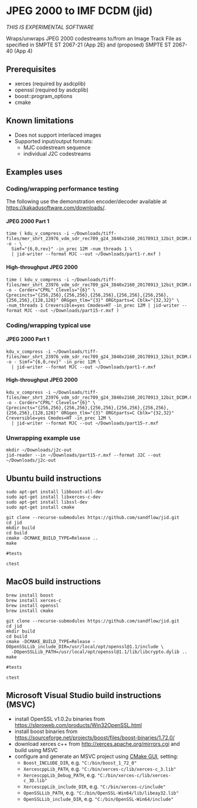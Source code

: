 # JPEG 2000 to IMF DCDM (jid)

_THIS IS EXPERIMENTAL SOFTWARE_

Wraps/unwraps JPEG 2000 codestreams to/from an Image Track File as specified in SMPTE ST 2067-21 (App 2E) and (proposed) SMPTE ST 2067-40 (App 4)

## Prerequisites

* xerces (required by asdcplib)
* openssl (required by asdcplib)
* boost::program_options
* cmake

## Known limitations

* Does not support interlaced images
* Supported input/output formats:
  * MJC codestream sequence
  * individual J2C codestreams
  
## Examples uses

### Coding/wrapping performance testing

The following use the demonstration encoder/decoder available at <https://kakadusoftware.com/downloads/>.

#### JPEG 2000 Part 1

```
time ( kdu_v_compress -i ~/Downloads/tiff-files/mer_shrt_23976_vdm_sdr_rec709_g24_3840x2160_20170913_12bit_DCDM.00090000.tif+100 -o - \
  Simf="{6,0,rev}" -in_prec 12M -num_threads 1 \
  | jid-writer --format MJC --out ~/Downloads/part1-r.mxf )
```

#### High-throughput JPEG 2000

```
time ( kdu_v_compress -i ~/Downloads/tiff-files/mer_shrt_23976_vdm_sdr_rec709_g24_3840x2160_20170913_12bit_DCDM.00090000.tif+100 -o - Corder="CPRL" Clevels="{6}" \
Cprecincts="{256,256},{256,256},{256,256},{256,256},{256,256},{256,256},{128,128}" ORGgen_tlm="{3}" ORGtparts=C Cblk="{32,32}" \
-num_threads 1 Creversible=yes Cmodes=HT -in_prec 12M | jid-writer --format MJC --out ~/Downloads/part15-r.mxf )
```

### Coding/wrapping typical use

#### JPEG 2000 Part 1

```
kdu_v_compress -i ~/Downloads/tiff-files/mer_shrt_23976_vdm_sdr_rec709_g24_3840x2160_20170913_12bit_DCDM.00090000.tif+100 -o - Simf="{6,0,rev}" -in_prec 12M \
  | jid-writer --format MJC --out ~/Downloads/part1-r.mxf
```

#### High-throughput JPEG 2000

```
kdu_v_compress -i ~/Downloads/tiff-files/mer_shrt_23976_vdm_sdr_rec709_g24_3840x2160_20170913_12bit_DCDM.00090000.tif+100 -o - Corder="CPRL" Clevels="{6}" \
Cprecincts="{256,256},{256,256},{256,256},{256,256},{256,256},{256,256},{128,128}" ORGgen_tlm="{3}" ORGtparts=C Cblk="{32,32}" Creversible=yes Cmodes=HT -in_prec 12M \
  | jid-writer --format MJC --out ~/Downloads/part15-r.mxf
```

### Unwrapping example use

```
mkdir ~/Downloads/j2c-out
jid-reader --in ~/Downloads/part15-r.mxf --format J2C --out ~/Downloads/j2c-out
```

## Ubuntu build instructions

```
sudo apt-get install libboost-all-dev
sudo apt-get install libxerces-c-dev
sudo apt-get install libssl-dev
sudo apt-get install cmake

git clone --recurse-submodules https://github.com/sandflow/jid.git
cd jid
mkdir build
cd build
cmake -DCMAKE_BUILD_TYPE=Release ..
make

#tests

ctest
```

## MacOS build instructions

```
brew install boost
brew install xerces-c
brew install openssl
brew install cmake

git clone --recurse-submodules https://github.com/sandflow/jid.git
cd jid
mkdir build
cd build
cmake -DCMAKE_BUILD_TYPE=Release -DOpenSSLLib_include_DIR=/usr/local/opt/openssl@1.1/include \ 
  -DOpenSSLLib_PATH=/usr/local/opt/openssl@1.1/lib/libcrypto.dylib ..
make

#tests

ctest
```

## Microsoft Visual Studio build instructions (MSVC)

* install OpenSSL v1.0.2u binaries from https://slproweb.com/products/Win32OpenSSL.html
* install boost binaries from
https://sourceforge.net/projects/boost/files/boost-binaries/1.72.0/
* download xerces c++ from http://xerces.apache.org/mirrors.cgi and
build using MSVC
* configure and generate an MSVC project using [CMake GUI](https://cmake.org/runningcmake/), setting:
  * `Boost_INCLUDE_DIR`, e.g. `"C:/bin/boost_1_72_0"`
  * `XercescppLib_PATH`, e.g. `"C:/bin/xerces-c/lib/xerces-c_3.lib"`
  * `XercescppLib_Debug_PATH`, e.g. `"C:/bin/xerces-c/lib/xerces-c_3D.lib"`
  * `XercescppLib_include_DIR`, e.g. `"C:/bin/xerces-c/include"`
  * `OpenSSLLib_PATH`, e.g. `"C:/bin/OpenSSL-Win64/lib/libeay32.lib"`
  * `OpenSSLLib_include_DIR`, e.g. `"C:/bin/OpenSSL-Win64/include"`
